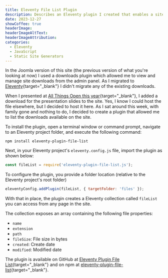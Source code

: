 ```yaml
---
title: Eleventy File List Plugin
description: Describes an Eleventy plugin I created that enables a site to display a list of downloadable files.
date: 2023-12-27
showCoffee: true
headerImage: 
headerImageAltText: 
headerImageAttribution: 
categories:
  - Eleventy
  - JavaScript  
  - Static Site Generators
---
```


In the Joomla version of this site (the previous version of what you're looking at now) I used a downloads plugin which allowed me to view and manage site downloads from the admin panel. As I migrated to [Eleventy](https://www.11ty.dev/){target="_blank"} I didn't migrate any of the existing downloads.

When I presented at [All Things Open this year](/posts/2023/all-things-open-2023-session/){target="_blank"}, I added a download for the presentation slides to the site. Yes, I know I could host the file elsewhere, but I decided to host it here. As I sat around this week, with family gone and nothing to do, I decided to create a plugin that allowed me to list the downloads available on the site.

To install the plugin, open a terminal window or command prompt, navigate to an Eleventy project folder, and execute the following command:

```shell
npm install eleventy-plugin-file-list
```

Next, in your Eleventy project's `eleventy.config.js` file, import the plugin as shown below:

```js
const fileList = require('eleventy-plugin-file-list.js');
```

To configure the plugin, you provide a folder location (relative to the Eleventy project's root folder)

```js
eleventyConfig.addPlugin(fileList, { targetFolder: 'files' });
```

With that in place, the plugin creates a Eleventy collection called `fileList` you can access from any page in the site.

The collection exposes an array containing the following file properties:

* `name`
* `extension`
* `path`
* `fileSize`: File size in bytes
* `created`: Create date
* `modified`: Modified date

The plugin is available on GitHub at [Eleventy Plugin File List](https://github.com/johnwargo/eleventy-plugin-file-list){target="_blank"} and on npm at [eleventy-plugin-file-list](https://www.npmjs.com/package/eleventy-plugin-file-list){target="_blank"}.

